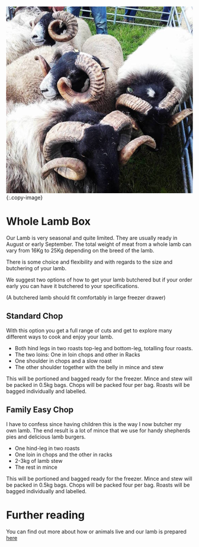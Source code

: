 ![cover-image]
{:.copy-image}

# Whole Lamb Box

Our Lamb is very seasonal and quite limited. They are usually ready in August or early September. The total weight of meat from a whole lamb can vary from 16Kg to 25Kg depending on the breed of the lamb.

There is some choice and flexibility and with regards to the size and butchering of your lamb.

We suggest two options of how to get your lamb butchered but if your order early you can have it butchered to your specifications.

(A butchered lamb should fit comfortably in large freezer drawer)

## Standard Chop

With this option you get a full range of cuts and get to explore many different ways to cook and enjoy your lamb.

* Both hind legs in two roasts top-leg and bottom-leg, totalling four roasts.
* The two loins: One in loin chops and other in Racks
* One shoulder in chops and a slow roast
* The other shoulder together with the belly in mince and stew

This will be portioned and bagged ready for the freezer. Mince and stew will be packed in 0.5kg bags. Chops will be packed four per bag. Roasts will be bagged individually and labelled.


## Family Easy Chop

I have to confess since having children this is the way I now butcher my own lamb. The end result is a lot of mince that we use for handy shepherds pies and delicious lamb burgers.

* One hind-leg in two roasts
* One loin in chops and the other in racks
* 2-3kg of lamb stew
* The rest in mince

This will be portioned and bagged ready for the freezer. Mince and stew will be packed in 0.5kg bags. Chops will be packed four per bag. Roasts will be bagged individually and labelled.

# Further reading

You can find out more about how or animals live and our lamb is prepared [here](/blog/our-lamb)

[cover-image]: /images/lamb-square.jpg
